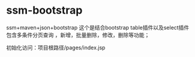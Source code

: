 # ssm-bootstrap
ssm+maven+json+bootstrap
这个是结合bootstrap table插件以及select插件 包含多条件分页查询 ，新增，批量删除，修改，删除等功能；

初始化访问：项目根路径/pages/index.jsp
